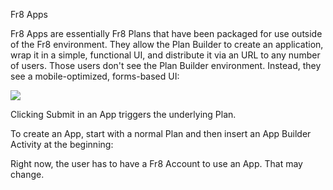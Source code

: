 Fr8 Apps

Fr8 Apps are essentially Fr8 Plans that have been packaged for use outside of the Fr8 environment. They allow the Plan Builder to create
an application, wrap it in a simple, functional UI, and distribute it via an URL to any number of users. Those users don't see the Plan Builder environment. Instead,
they see a mobile-optimized, forms-based UI:

![](https://github.com/Fr8org/Fr8Core/blob/master/Docs/ForDevelopers/OperatingConcepts/img/Fr8_App.png)

Clicking Submit in an App triggers the underlying Plan. 

To create an App, start with a normal Plan and then insert an App Builder Activity at the beginning:





Right now, the user has to have a Fr8 Account to use an App. That may change.
